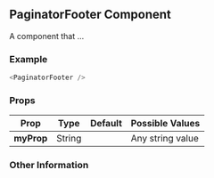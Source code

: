 ## PaginatorFooter Component
A component that ...

### Example

```js
<PaginatorFooter />
```

### Props

| Prop          | Type     | Default     | Possible Values
| ------------- | -------- | ----------- | ---------------------------------------------
| **myProp**    | String   |             | Any string value


### Other Information
